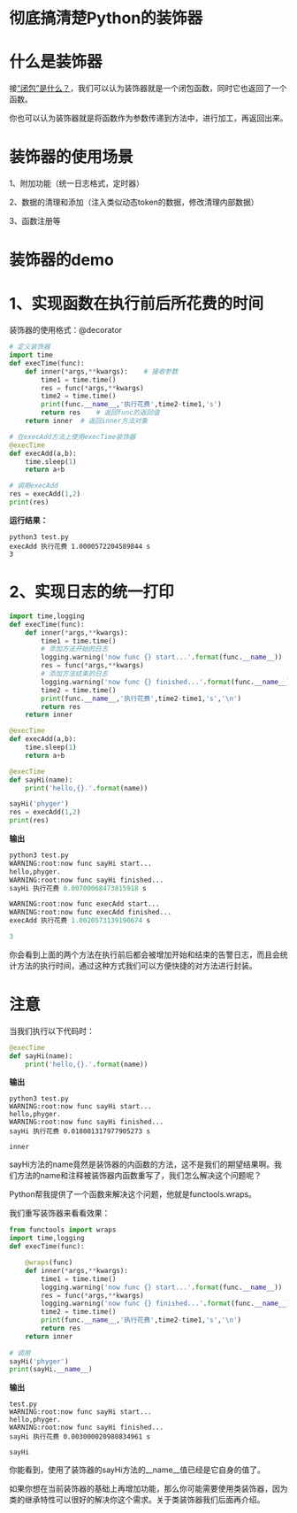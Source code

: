 # 彻底搞清楚Python的装饰器


# 什么是装饰器


接[“闭包”是什么？](https://juejin.cn/post/6983491735288545287/)，我们可以认为装饰器就是一个闭包函数，同时它也返回了一个函数。



你也可以认为装饰器就是将函数作为参数传递到方法中，进行加工，再返回出来。


# 装饰器的使用场景

1、附加功能（统一日志格式，定时器）

2、数据的清理和添加（注入类似动态token的数据，修改清理内部数据）

3、函数注册等


# 装饰器的demo


# 1、实现函数在执行前后所花费的时间

装饰器的使用格式：@decorator

```py
# 定义装饰器
import time
def execTime(func):
    def inner(*args,**kwargs):    # 接收参数
        time1 = time.time()
        res = func(*args,**kwargs)
        time2 = time.time()
        print(func.__name__,'执行花费',time2-time1,'s')
        return res    # 返回func的返回值
    return inner  # 返回inner方法对象

# 在execAdd方法上使用execTime装饰器
@execTime
def execAdd(a,b):
    time.sleep(1)
    return a+b

# 调用execAdd
res = execAdd(1,2)
print(res)
```

**运行结果：**

```
python3 test.py
execAdd 执行花费 1.0000572204589844 s
3
```

# 2、实现日志的统一打印

```py
import time,logging
def execTime(func):
    def inner(*args,**kwargs):
        time1 = time.time()
        # 添加方法开始的日志
        logging.warning('now func {} start...'.format(func.__name__))
        res = func(*args,**kwargs)
        # 添加方法结束的日志
        logging.warning('now func {} finished...'.format(func.__name__))
        time2 = time.time()
        print(func.__name__,'执行花费',time2-time1,'s','\n')
        return res
    return inner

@execTime
def execAdd(a,b):
    time.sleep(1)
    return a+b

@execTime
def sayHi(name):
    print('hello,{}.'.format(name))

sayHi('phyger')
res = execAdd(1,2)
print(res)
```

**输出**

```py
python3 test.py
WARNING:root:now func sayHi start...
hello,phyger.
WARNING:root:now func sayHi finished...
sayHi 执行花费 0.00700068473815918 s

WARNING:root:now func execAdd start...
WARNING:root:now func execAdd finished...
execAdd 执行花费 1.0020573139190674 s

3
```

你会看到上面的两个方法在执行前后都会被增加开始和结束的告警日志，而且会统计方法的执行时间，通过这种方式我们可以方便快捷的对方法进行封装。


# 注意


当我们执行以下代码时：

```py
@execTime
def sayHi(name):
    print('hello,{}.'.format(name))
```

**输出**

```
python3 test.py
WARNING:root:now func sayHi start...
hello,phyger.
WARNING:root:now func sayHi finished...
sayHi 执行花费 0.018001317977905273 s

inner
```

sayHi方法的name竟然是装饰器的内函数的方法，这不是我们的期望结果啊。我们方法的name和注释被装饰器内函数重写了，我们怎么解决这个问题呢？



Python帮我提供了一个函数来解决这个问题，他就是functools.wraps。

我们重写装饰器来看看效果：

```py
from functools import wraps
import time,logging
def execTime(func):

    @wraps(func)
    def inner(*args,**kwargs):
        time1 = time.time()
        logging.warning('now func {} start...'.format(func.__name__))
        res = func(*args,**kwargs)
        logging.warning('now func {} finished...'.format(func.__name__))
        time2 = time.time()
        print(func.__name__,'执行花费',time2-time1,'s','\n')
        return res
    return inner
    
# 调用
sayHi('phyger')
print(sayHi.__name__)
```


**输出**

```
test.py
WARNING:root:now func sayHi start...
hello,phyger.
WARNING:root:now func sayHi finished...
sayHi 执行花费 0.003000020980834961 s

sayHi
```

你能看到，使用了装饰器的sayHi方法的__name__值已经是它自身的值了。



如果你想在当前装饰器的基础上再增加功能，那么你可能需要使用类装饰器，因为类的继承特性可以很好的解决你这个需求。关于类装饰器我们后面再介绍。


